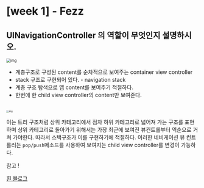 # [week 1] - Fezz

## UINavigationController 의 역할이 무엇인지 설명하시오.



<img src="https://www.zehye.kr/assets/post-img/iOS/100.png" alt="img" style="zoom:67%;" /> 

- 계층구조로 구성된 content를 순차적으로 보여주는 container view controller
- stack 구조로 구현되어 있다. -  navigation stack
- 계층 구조 탐색으로 앱 content를 보여주기 적절하다.
- 한번에 한 child view controller의 content만 보여준다.

<br/>

<img src="https://github.com/daheenallwhite/swift-photoframe/blob/photoframe-step6/images/container-view-controller-3.jpg?raw=true" alt="img" style="zoom:40%;" />



이는 트리 구조처럼 상위 카테고리에서 점차 하위 카테고리로 넓어져 가는 구조를 표현하며 상위 카테고리로 돌아가기 위해서는 가장 최근에 보여진 뷰컨트롤부터 역순으로 거쳐 가야한다. 따라서 스택구조가 이를 구현하기에 적절하다. 이러한 네비게이션 뷰 컨트롤러는 `pop/push`메소드를 사용하여 보여지는 child view controller를 변경이 가능하다.



참고 !

[흰 블로그](https://daheenallwhite.github.io/ios/2019/07/25/Navigation-Controller/)